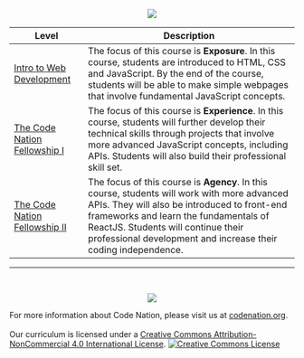 <p align="center"> <img src="https://i.imgur.com/cyNuqLk.png" ></p>

| Level                                  | Description                                                                                                                                                                                                                                                                                                       |
| -------------------------------------- | ----------------------------------------------------------------------------------------------------------------------------------------------------------------------------------------------------------------------------------------------------------------------------------------------------------------- |
| [Intro to Web Development](INTRO)      | The focus of this course is **Exposure**. In this course, students are introduced to HTML, CSS and JavaScript. By the end of the course, students will be able to make simple webpages that involve fundamental JavaScript concepts.                                                                              |
| [The Code Nation Fellowship I](FLWI)   | The focus of this course is **Experience**. In this course, students will further develop their technical skills through projects that involve more advanced JavaScript concepts, including APIs. Students will also build their professional skill set.                                                          |
| [The Code Nation Fellowship II](FLW%20II) | The focus of this course is **Agency**. In this course, students will work with more advanced APIs. They will also be introduced to front-end frameworks and learn the fundamentals of ReactJS. Students will continue their professional development and increase their coding independence. |

---

<br>
<p align="center"> <img src="https://i.imgur.com/lYodTLP.png?1" ></p>
  
For more information about Code Nation, please visit us at <a href="https://www.codenation.org">codenation.org</a>.
<br>
<br>
Our curriculum is licensed under a <a rel="license" href="http://creativecommons.org/licenses/by-nc/4.0/">Creative Commons Attribution-NonCommercial 4.0 International License</a>.
<a rel="license" href="http://creativecommons.org/licenses/by-nc/4.0/"><img alt="Creative Commons License" style="border-width:0" src="https://i.creativecommons.org/l/by-nc/4.0/88x31.png" /></a>
